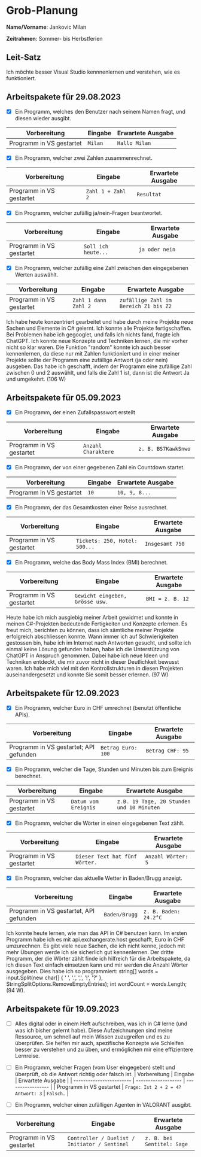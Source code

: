 # Grob-Planung

**Name/Vorname**: Jankovic Milan

**Zeitrahmen**: Sommer- bis Herbstferien

## Leit-Satz

Ich möchte besser Visual Studio kennnenlernen und verstehen, wie es funktioniert.

## Arbeitspakete für 29.08.2023

- [x] Ein Programm, welches den Benutzer nach seinem Namen fragt, und diesen wieder ausgibt. 

| Vorbereitung             | Eingabe | Erwartete Ausgabe |
| ------------------------ | ------- | ----------------- |
| Programm in VS gestartet | `Milan` | `Hallo Milan`     |

- [x] Ein Programm, welcher zwei Zahlen zusammenrechnet.

| Vorbereitung             | Eingabe           | Erwartete Ausgabe |
| ------------------------ | ----------------- | ----------------- |
| Programm in VS gestartet | `Zahl 1 + Zahl 2` | `Resultat`        |

- [x] Ein Programm, welcher zufällig ja/nein-Fragen beantwortet.

| Vorbereitung             | Eingabe             | Erwartete Ausgabe |
| ------------------------ | ------------------- | ----------------- |
| Programm in VS gestartet | `Soll ich heute...` | `ja oder nein`    |

- [x] Ein Programm, welcher zufällig eine Zahl zwischen den eingegebenen Werten auswählt.

| Vorbereitung             | Eingabe              | Erwartete Ausgabe                     |
| ------------------------ | -------------------- | ------------------------------------- |
| Programm in VS gestartet | `Zahl 1 dann Zahl 2` | `zufällige Zahl im Bereich Z1 bis Z2` |

Ich habe heute konzentriert gearbeitet und habe durch meine Projekte neue Sachen und Elemente in C# gelernt. Ich konnte alle Projekte fertigschaffen. Bei Problemen habe ich gegooglet, und falls ich nichts fand, fragte ich ChatGPT. Ich konnte neue Konzepte und Techniken lernen, die mir vorher nicht so klar waren. Die Funktion "random" konnte ich auch besser kennenlernen, da diese nur mit Zahlen funktioniert und in einer meiner Projekte sollte der Programm eine zufällige Antwort (ja oder nein) ausgeben. Das habe ich geschafft, indem der Programm eine zufällige Zahl zwischen 0 und 2 auswählt, und falls die Zahl 1 ist, dann ist die Antwort Ja und umgekehrt. (106 W)


## Arbeitspakete für 05.09.2023

- [x] Ein Programm, der einen Zufallspasswort erstellt

| Vorbereitung             | Eingabe | Erwartete Ausgabe |
| ------------------------ | ------- | ----------------- |
| Programm in VS gestartet | `Anzahl Charaktere` | `z. B. BS7KawkSnwo`     |

- [x] Ein Programm, der von einer gegebenen Zahl ein Countdown startet.

| Vorbereitung             | Eingabe           | Erwartete Ausgabe |
| ------------------------ | ----------------- | ----------------- |
| Programm in VS gestartet | `10` | `10, 9, 8...`        |

- [x] Ein Programm, der das Gesamtkosten einer Reise ausrechnet.

| Vorbereitung             | Eingabe             | Erwartete Ausgabe |
| ------------------------ | ------------------- | ----------------- |
| Programm in VS gestartet | `Tickets: 250, Hotel: 500...` | `Insgesamt 750`    |

- [x] Ein Programm, welche das Body Mass Index (BMI) berechnet.

| Vorbereitung             | Eingabe              | Erwartete Ausgabe                     |
| ------------------------ | -------------------- | ------------------------------------- |
| Programm in VS gestartet | `Gewicht eingeben, Grösse usw.` | `BMI = z. B. 12` |

Heute habe ich mich ausgiebig meiner Arbeit gewidmet und konnte in meinen C#-Projekten bedeutende Fertigkeiten und Konzepte erlernen. Es freut mich, berichten zu können, dass ich sämtliche meiner Projekte erfolgreich abschliessen konnte. Wann immer ich auf Schwierigkeiten gestossen bin, habe ich im Internet nach Antworten gesucht, und sollte ich einmal keine Lösung gefunden haben, habe ich die Unterstützung von ChatGPT in Anspruch genommen. Dabei habe ich neue Ideen und Techniken entdeckt, die mir zuvor nicht in dieser Deutlichkeit bewusst waren. Ich habe mich viel mit den Kontrollstrukturen in diesen Projekten auseinandergesetzt und konnte Sie somit besser erlernen. (97 W)


## Arbeitspakete für 12.09.2023

- [x] Ein Programm, welcher Euro in CHF umrechnet (benutzt öffentliche APIs).

| Vorbereitung             | Eingabe | Erwartete Ausgabe |
| ------------------------ | ------- | ----------------- |
| Programm in VS gestartet; API gefunden | `Betrag Euro: 100` | `Betrag CHF: 95`     |

- [x] Ein Programm, welcher die Tage, Stunden und Minuten bis zum Ereignis berechnet.

| Vorbereitung             | Eingabe           | Erwartete Ausgabe |
| ------------------------ | ----------------- | ----------------- |
| Programm in VS gestartet | `Datum vom Ereignis` | `z.B. 19 Tage, 20 Stunden und 10 Minuten`        |

- [x] Ein Programm, welcher die Wörter in einen eingegebenen Text zählt.

| Vorbereitung             | Eingabe             | Erwartete Ausgabe |
| ------------------------ | ------------------- | ----------------- |
| Programm in VS gestartet | `Dieser Text hat fünf Wörter.` | `Anzahl Wörter: 5`    |

- [x] Ein Programm, welcher das aktuelle Wetter in Baden/Brugg anzeigt.

| Vorbereitung             | Eingabe              | Erwartete Ausgabe                     |
| ------------------------ | -------------------- | ------------------------------------- |
| Programm in VS gestartet, API gefunden | `Baden/Brugg` | `z. B. Baden: 24.2°C` |

Ich konnte heute lernen, wie man das API in C# benutzen kann. Im ersten Programm habe ich es mit api.exchangerate.host geschafft, Euro in CHF umzurechnen. Es gibt viele neue Sachen, die ich nicht kenne, jedoch mit mehr Übungen werde ich sie sicherlich gut kennenlernen. Der dritte Programm, der die Wörter zählt finde ich hilfreich für die Arbeitspakete, da ich diesen Text einfach einsetzen kann und mir werden die Anzahl Wörter ausgegeben. Dies habe ich so programmiert: string[] words = input.Split(new char[] { ' ', '.', ',', '!', '?' }, StringSplitOptions.RemoveEmptyEntries); int wordCount = words.Length; (94 W).


## Arbeitspakete für 19.09.2023

- [ ] Alles digital oder in einem Heft aufschreiben, was ich in C# lerne (und was ich bisher gelernt habe). Diese Aufzeichnungen sind meine Ressource, um schnell auf mein Wissen zuzugreifen und es zu überprüfen. Sie helfen mir auch, spezifische Konzepte wie Schleifen besser zu verstehen und zu üben, und ermöglichen mir eine effizientere Lernreise.

- [ ] Ein Programm, welcher Fragen (vom User eingegeben) stellt und überprüft, ob die Antwort richtig oder falsch ist.
| Vorbereitung             | Eingabe             | Erwartete Ausgabe |
| ------------------------ | ------------------- | ----------------- |
| Programm in VS gestartet | `Frage: Ist 2 + 2 = 4? Antwort: 3` | `Falsch.`    |

- [ ] Ein Programm, welcher einen zufälligen Agenten in VALORANT ausgibt.

| Vorbereitung             | Eingabe              | Erwartete Ausgabe                     |
| ------------------------ | -------------------- | ------------------------------------- |
| Programm in VS gestartet | `Controller / Duelist / Initiator / Sentinel` | `z. B. bei Sentitel: Sage` |
